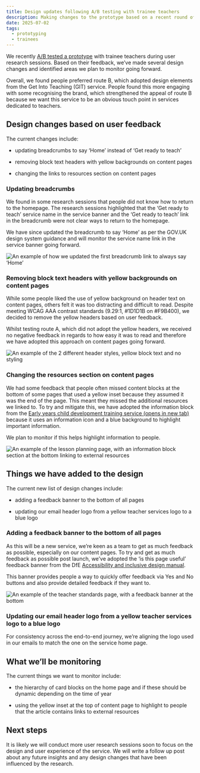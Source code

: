 ```yaml
---
title: Design updates following A/B testing with trainee teachers
description: Making changes to the prototype based on a recent round of user research
date: 2025-07-02
tags:
  - prototyping
  - trainees
---
```


We recently [A/B tested a prototype](/teacher-success/ab-testing-prototype/) with trainee teachers during user research sessions. Based on their feedback, we’ve made several design changes and identified areas we plan to monitor going forward.

Overall, we found people preferred route B, which adopted design elements from the Get Into Teaching (GIT) service. People found this more engaging with some recognising the brand, which strengthened the appeal of route B because we want this service to be an obvious touch point in services dedicated to teachers.

## Design changes based on user feedback

The current changes include:

- updating breadcrumbs to say ‘Home’ instead of ‘Get ready to teach’

- removing block text headers with yellow backgrounds on content pages

- changing the links to resources section on content pages

### Updating breadcrumbs

We found in some research sessions that people did not know how to return to the homepage. The research sessions highlighted that the ‘Get ready to teach’ service name in the service banner and the ‘Get ready to teach’ link in the breadcrumb were not clear ways to return to the homepage.

We have since updated the breadcrumb to say ‘Home’ as per the GOV.UK design system guidance and will monitor the service name link in the service banner going forward.

![An example of how we updated the first breadcrumb link to always say ‘Home’](breadcrumbs.png)

### Removing block text headers with yellow backgrounds on content pages

While some people liked the use of yellow background on header text on content pages, others felt it was too distracting and difficult to read. Despite meeting WCAG AAA contrast standards (9.29:1, #1D1D1B on #F9B400), we decided to remove the yellow headers based on user feedback.

Whilst testing route A, which did not adopt the yellow headers, we received no negative feedback in regards to how easy it was to read and therefore we have adopted this approach on content pages going forward.

![An example of the 2 different header styles, yellow block text and no styling](blockheaders.png)

### Changing the resources section on content pages

We had some feedback that people often missed content blocks at the bottom of some pages that used a yellow inset because they assumed it was the end of the page. This meant they missed the additional resources we linked to. To try and mitigate this, we have adopted the information block from the <a href="https://child-development-training.education.gov.uk/" target="_blank" rel="noopener noreferrer">Early years child development training service (opens in new tab)</a> because it uses an information icon and a blue background to highlight important information.

We plan to monitor if this helps highlight information to people.

![An example of the lesson planning page, with an information block section at the bottom linking to external resources](lessonplanning.png)

## Things we have added to the design

The current new list of design changes include:

- adding a feedback banner to the bottom of all pages

- updating our email header logo from a yellow teacher services logo to a blue logo

### Adding a feedback banner to the bottom of all pages

As this will be a new service, we’re keen as a team to get as much feedback as possible, especially on our content pages. To try and get as much feedback as possible post launch, we’ve adopted the ‘is this page useful’ feedback banner from the DfE [Accessibility and inclusive design manual](https://accessibility.education.gov.uk/).

This banner provides people a way to quickly offer feedback via Yes and No buttons and also provide detailed feedback if they want to.

![An example of the teacher standards page, with a feedback banner at the bottom](teacherstandards.png)

### Updating our email header logo from a yellow teacher services logo to a blue logo

For consistency across the end-to-end journey, we’re aligning the logo used in our emails to match the one on the service home page.

## What we’ll be monitoring

The current things we want to monitor include:

- the hierarchy of card blocks on the home page and if these should be dynamic depending on the time of year

- using the yellow inset at the top of content page to highlight to people that the article contains links to external resources

## Next steps

It is likely we will conduct more user research sessions soon to focus on the design and user experience of the service. We will write a follow up post about any future insights and any design changes that have been influenced by the research.
